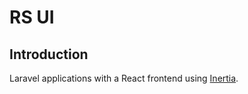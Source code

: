 # RS UI

## Introduction

Laravel applications with a React frontend using [Inertia](https://inertiajs.com).
